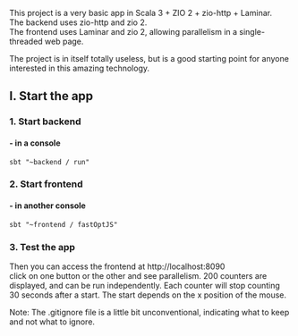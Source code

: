 This project is a very basic app in Scala 3 + ZIO 2 + zio-http + Laminar.\
The backend uses zio-http and zio 2.\
The frontend uses Laminar and zio 2, allowing parallelism in a single-threaded web page.

The project is in itself totally useless, but is a good starting point for anyone interested in this amazing technology.

## I. Start the app

### 1. Start backend

#### - in a console

```shell
sbt "~backend / run"
```

### 2. Start frontend

#### - in another console

```shell
sbt "~frontend / fastOptJS"
```

### 3. Test the app

Then you can access the frontend at http://localhost:8090 \
click on one button or the other and see parallelism.
200 counters are displayed, and can be run independently. Each counter will stop counting 30 seconds after a start.
The start depends on the x position of the mouse.


Note: The .gitignore file is a little bit unconventional, indicating what to keep and not what to ignore.

